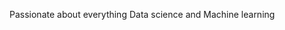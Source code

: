 
 Passionate about everything Data science and Machine learning
<!---
LYNNEMUNINI65/LYNNEMUNINI65 is a ✨ special ✨ repository because its `README.md` (this file) appears on your GitHub profile.
You can click the Preview link to take a look at your changes.
--->
